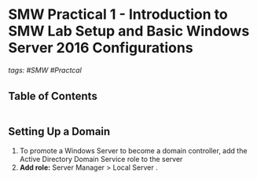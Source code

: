 # SMW Practical 1 - Introduction to SMW Lab Setup and Basic Windows Server 2016 Configurations

###### tags: #SMW #Practcal

## Table of Contents
```toc
```

## Setting Up a Domain 
1. To promote a Windows Server to become a domain controller, add the Active Directory Domain Service role to the server
2. **Add role:** Server Manager > Local Server  .
